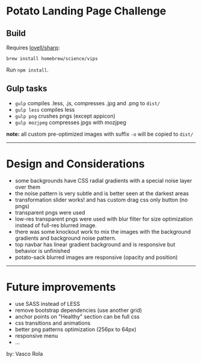 # Potato Landing Page Challenge


## Build

Requires [lovell/sharp](https://github.com/lovell/sharp): 

`brew install homebrew/science/vips` 

Run `npm install`.

## Gulp tasks

* `gulp` compiles .less, .js, compresses .jpg and .png to `dist/`
* `gulp less` compiles less
* `gulp png`  crushes pngs (except appicon)
* `gulp mozjpeg` compresses jpgs with mozjpeg

**note:** all custom pre-optimized images with suffix `-o` will be copied to `dist/`

---

# Design and Considerations

* some backgrounds have CSS radial gradients with a special noise layer over them
* the noise pattern is very subtle and is better seen at the darkest areas
* transformation slider works! and has custom drag css only button (no pngs)
* transparent pngs were used
* low-res transparent pngs were used with blur filter for size optimization instead of full-res blurred image.
* there was some knockout work to mix the images with the background gradients and background noise pattern. 
* top navbar has linear gradient background and is responsive but behavior is unfinished
* potato-sack blurred images are responsive (opacity and position)

---

# Future improvements
* use SASS instead of LESS
* remove bootstrap dependencies (use another grid)
* anchor points on "Healthy" section can be full css
* css transitions and animations
* better png patterns optimization (256px to 64px)
* responsive menu
* ...

by: Vasco Rola